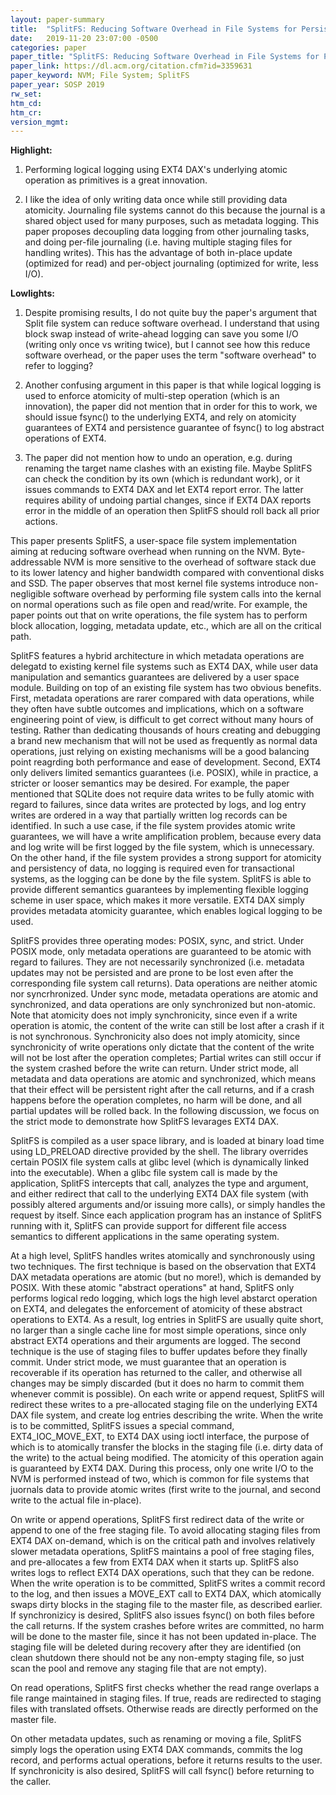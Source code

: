```yaml
---
layout: paper-summary
title:  "SplitFS: Reducing Software Overhead in File Systems for Persistent Memory"
date:   2019-11-20 23:07:00 -0500
categories: paper
paper_title: "SplitFS: Reducing Software Overhead in File Systems for Persistent Memory"
paper_link: https://dl.acm.org/citation.cfm?id=3359631
paper_keyword: NVM; File System; SplitFS
paper_year: SOSP 2019
rw_set:
htm_cd:
htm_cr:
version_mgmt:
---
```


**Highlight:**

1. Performing logical logging using EXT4 DAX's underlying atomic operation as primitives is a great innovation.

2. I like the idea of only writing data once while still providing data atomicity. Journaling file systems cannot
   do this because the journal is a shared object used for many purposes, such as metadata logging. This paper proposes 
   decoupling data logging from other journaling tasks, and doing per-file journaling (i.e. having multiple staging files 
   for handling writes). This has the advantage of both in-place update (optimized for read) and per-object journaling
   (optimized for write, less I/O).

**Lowlights:**
1. Despite promising results, I do not quite buy the paper's argument that Split file system can reduce
software overhead. I understand that using block swap instead of write-ahead logging can save you some I/O (writing
only once vs writing twice), but I cannot see how this reduce software overhead, or the paper uses the term "software
overhead" to refer to logging?

2. Another confusing argument in this paper is that while logical logging is used to enforce atomicity of multi-step operation
(which is an innovation), the paper did not mention that in order for this to work, we should issue fsync() to the 
underlying EXT4, and rely on atomicity guarantees of EXT4 and persistence guarantee of fsync() to log abstract
operations of EXT4.

3. The paper did not mention how to undo an operation, e.g. during renaming the target name clashes with an existing file.
   Maybe SplitFS can check the condition by its own (which is redundant work), or it issues commands to EXT4 DAX
   and let EXT4 report error. The latter requires ability of undoing partial changes, since if EXT4 DAX reports error
   in the middle of an operation then SplitFS should roll back all prior actions.

This paper presents SplitFS, a user-space file system implementation aiming at reducing software overhead when running on
the NVM. Byte-addressable NVM is more sensitive to the overhead of software stack due to its lower latency and higher bandwidth
compared with conventional disks and SSD. The paper observes that most kernel file systems introduce non-negligible software
overhead by performing file system calls into the kernal on normal operations such as file open and read/write. For example,
the paper points out that on write operations, the file system has to perform block allocation, logging, metadata update, 
etc., which are all on the critical path. 

SplitFS features a hybrid architecture in which metadata operations are delegatd to existing kernel file systems such
as EXT4 DAX, while user data manipulation and semantics guarantees are delivered by a user space module. Building on top
of an existing file system has two obvious benefits. First, metadata operations are rarer compared with data operations,
while they often have subtle outcomes and implications, which on a software engineering point of view, is difficult to
get correct without many hours of testing. Rather than dedicating thousands of hours creating and debugging a brand new 
mechanism that will not be used as frequently as normal data operations, just relying on existing mechanisms will be 
a good balancing point reagrding both performance and ease of development. Second, EXT4 only delivers limited semantics
guarantees (i.e. POSIX), while in practice, a stricter or looser semantics may be desired. For example, the paper mentioned
that SQLite does not require data writes to be fully atomic with regard to failures, since data writes are protected by
logs, and log entry writes are ordered in a way that partially written log records can be identified. In such a use case,
if the file system provides atomic write guarantees, we will have a write amplification problem, because every data and 
log write will be first logged by the file system, which is unnecessary. On the other hand, if the file system provides
a strong support for atomicity and persistency of data, no logging is required even for transactional systems, as the 
logging can be done by the file system. SplitFS is able to provide different semantics guarantees by implementing flexible 
logging scheme in user space, which makes it more versatile. EXT4 DAX simply provides metadata atomicity guarantee, which
enables logical logging to be used. 

SplitFS provides three operating modes: POSIX, sync, and strict. Under POSIX mode, only metadata operations are guaranteed
to be atomic with regard to failures. They are not necessarily synchronized (i.e. metadata updates may not be persisted
and are prone to be lost even after the corresponding file system call returns). Data operations are neither atomic
nor syncrhronized. Under sync mode, metadata operations are atomic and synchronized, and data operations are only synchronized
but non-atomic. Note that atomicity does not imply synchronicity, since even if a write operation is atomic, the content
of the write can still be lost after a crash if it is not synchronous. Synchronicity also does not imply atomicity,
since synchronicity of write operations only dictate that the content of the write will not be lost after the operation
completes; Partial writes can still occur if the system crashed before the write can return. Under strict mode, all metadata
and data operations are atomic and synchronized, which means that their effect will be persistent right after the 
call returns, and if a crash happens before the operation completes, no harm will be done, and all partial updates
will be rolled back. In the following discussion, we focus on the strict mode to demonstrate how SplitFS levarages 
EXT4 DAX.

SplitFS is compiled as a user space library, and is loaded at binary load time using LD\_PRELOAD directive provided 
by the shell. The library overrides certain POSIX file system calls at glibc level (which is dynamically linked 
into the executable). When a glibc file system call is made by the application, SplitFS intercepts that call, analyzes
the type and argument, and either redirect that call to the underlying EXT4 DAX file system (with possibly altered
arguments and/or issuing more calls), or simply handles the request by itself. Since each application program has 
an instance of SplitFS running with it, SplitFS can provide support for different file access semantics to different
applications in the same operating system. 

At a high level, SplitFS handles writes atomically and synchronously using two techniques. The first technique is based
on the observation that EXT4 DAX metadata operations are atomic (but no more!), which is demanded by POSIX. With these
atomic "abstract operations" at hand, SplitFS only performs logical redo logging, which logs the high level abstarct
operation on EXT4, and delegates the enforcement of atomicity of these abstract operations to EXT4. As a result, log
entries in SplitFS are usually quite short, no larger than a single cache line for most simple operations, since only
abstract EXT4 operations and their arguments are logged. The second technique is the use of staging files to buffer 
updates before they finally commit. Under strict mode, we must guarantee that an operation is recoverable if its operation
has returned to the caller, and otherwise all changes may be simply discarded (but it does no harm to commit them
whenever commit is possible). On each write or append request, SplitFS will redirect these writes to a pre-allocated
staging file on the underlying EXT4 DAX file system, and create log entries describing the write. When the write is 
to be committed, SplitFS issues a special command, EXT4\_IOC\_MOVE\_EXT, to EXT4 DAX using ioctl interface, the 
purpose of which is to atomically transfer the blocks in the staging file (i.e. dirty data of the write) to the actual
being modified. The atomicity of this operation again is guaranteed by EXT4 DAX. During this process, only one write I/O
to the NVM is performed instead of two, which is common for file systems that juornals data to provide atomic writes
(first write to the journal, and second write to the actual file in-place). 

On write or append operations, SplitFS first redirect data of the write or append to one of the free staging file. To
avoid allocating staging files from EXT4 DAX on-demand, which is on the critical path and involves relatively slower
metadata operations, SplitFS maintains a pool of free staging files, and pre-allocates a few from EXT4 DAX when it
starts up. SplitFS also writes logs to reflect EXT4 DAX operations, such that they can be redone. When the write 
operation is to be committed, SplitFS writes a commit record to the log, and then issues a MOVE\_EXT call to EXT4 DAX, 
which atomically swaps dirty blocks in the staging file to the master file, as described earlier. If synchronizicy is 
desired, SplitFS also issues fsync() on both files before the call returns. If the system crashes before writes are 
committed, no harm will be done to the master file, since it has not been updated in-place. The staging file will be
deleted during recovery after they are identified (on clean shutdown there should not be any non-empty staging file,
so just scan the pool and remove any staging file that are not empty). 

On read operations, SplitFS first checks whether the read range overlaps a file range maintained in staging files. If
true, reads are redirected to staging files with translated offsets. Otherwise reads are directly performed on the 
master file.

On other metadata updates, such as renaming or moving a file, SplitFS simply logs the operation using EXT4 DAX commands, 
commits the log record, and performs actual operations, before it returns results to the user. If synchronicity is also
desired, SplitFS will call fsync() before returning to the caller.